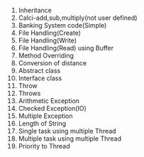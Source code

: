 1. Inheritance
2. Calci-add,sub,multiply(not user defined)
3. Banking System code(Simple)
4. File Handling(Create)
5. File Handling(Write)
6. File Handling(Read) using Buffer
7. Method Overriding
8. Conversion of distance
9. Abstract class
10. Interface class
11. Throw
12. Throws
13. Arithmetic Exception
14. Checked Exception(IO)
15. Multiple Exception
16. Length of String
17. Single task using multiple Thread
18. Multiple task using multiple Thread
19. Priority to Thread
